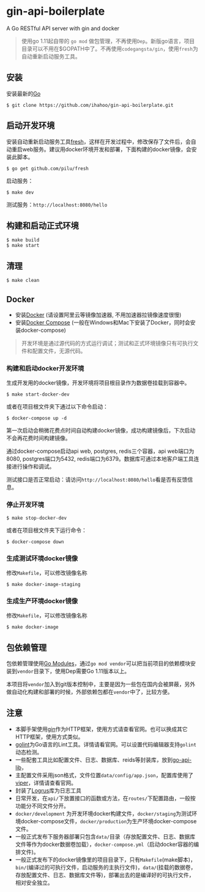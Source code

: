 # gin-api-boilerplate
A Go RESTful API server with gin and docker

> 使用go 1.11起自带的 `go mod` 做包管理，不再使用`Dep`。新版go语言，项目目录可以不用在$GOPATH中了。不再使用`codegangsta/gin`，使用`fresh`为自动重新启动服务工具。

## 安装
安装最新的[Go](https://golang.org/)

````
$ git clone https://github.com/ihahoo/gin-api-boilerplate.git
````

## 启动开发环境
安装自动重新启动服务工具[fresh](https://github.com/gravityblast/fresh)，这样在开发过程中，修改保存了文件后，会自动重启web服务。建议用docker环境开发和部署，下面构建的docker镜像，会安装此脚本。
```
$ go get github.com/pilu/fresh
```
启动服务：
```
$ make dev
```
测试服务：`http://localhost:8080/hello`

## 构建和启动正式环境
```
$ make build
$ make start
```

## 清理
```
$ make clean
```

## Docker
- 安装[Docker](https://www.docker.com/) (请设置阿里云等镜像加速器, 不用加速器拉镜像速度很慢)
- 安装[Docker Compose](https://github.com/docker/compose/releases) (一般在Windows和Mac下安装了Docker，同时会安装docker-compose)

> 开发环境是通过源代码的方式运行调试；测试和正式环境镜像只有可执行文件和配置文件，无源代码。

### 构建和启动docker开发环境
生成开发用的docker镜像，开发环境将项目根目录作为数据卷挂载到容器中。
```
$ make start-docker-dev
```
或者在项目根文件夹下通过以下命令启动：
````
$ docker-compose up -d
````

第一次启动会稍微花费点时间自动构建docker镜像，成功构建镜像后，下次启动不会再花费时间构建镜像。 

通过docker-compose启动api web, postgres, redis三个容器，api web端口为8080, postgres端口为5432, redis端口为6379。数据库可通过本地客户端工具连接进行操作和调试。

测试接口是否正常启动：请访问`http://localhost:8080/hello`看是否有反馈信息。

### 停止开发环境
````
$ make stop-docker-dev
````
或者在项目根文件夹下运行命令：
````
$ docker-compose down
````

### 生成测试环境docker镜像
修改`Makefile`，可以修改镜像名称
````
$ make docker-image-staging
````

### 生成生产环境docker镜像
修改`Makefile`，可以修改镜像名称
````
$ make docker-image
````

## 包依赖管理
包依赖管理使用[Go Modules](https://github.com/golang/go/wiki/Modules)，通过`go mod vendor`可以把当前项目的依赖模块安装到`vendor`目录下，使用Dep需要Go 1.11版本以上。

本项目将`vendor`加入到git版本控制中，主要是因为一些包在国内会被屏蔽，另外做自动化构建和部署的时候，外部依赖包都在`vendor`中了，比较方便。

## 注意
- 本脚手架使用[gin](https://github.com/gin-gonic/gin)作为HTTP框架，使用方式请查看官网。也可以换成其它HTTP框架，使用方式类似。
- [golint](https://github.com/golang/lint)为Go语言的Lint工具。详情请看官网。可以设置代码编辑器支持`golint`动态检测。
- 一些配套工具比如配置文件、日志、数据库、reids等封装库，放到[go-api-lib](https://github.com/ihahoo/go-api-lib)，
- 主配置文件采用json格式，文件位置`data/config/app.json`，配置库使用了[viper](https://github.com/spf13/viper)，详情请查看官网。
- 封装了[Logrus](https://github.com/sirupsen/logrus)库为日志工具
- 日常开发，在`api/`下放置接口的函数或方法，在`routes/`下配置路由，一般按功能分不同文件分开。
- `docker/development` 为开发环境docker构建文件，`docker/staging`为测试环境docker-compose文件，`docker/production`为生产环境docker-compose文件。
- 一般正式发布下服务器部署只包含`data/`目录（存放配置文件、日志、数据库文件等作为docker数据卷加载），`docker-compose.yml`（启动docker容器的编排文件)。
- 一般正式发布下的docker镜像里的项目目录下，只有`Makefile`(make脚本)，`bin/`(编译过的可执行文件，启动服务的主执行文件)，`data/`(挂载的数据卷，存放配置文件、日志、数据库文件等)，部署出去的是编译好的可执行文件，相对安全独立。




